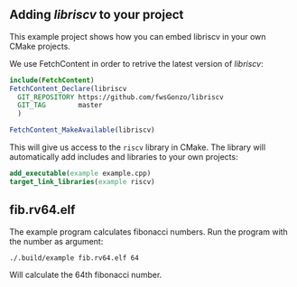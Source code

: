 ## Adding _libriscv_ to your project

This example project shows how you can embed libriscv in your own CMake projects.

We use FetchContent in order to retrive the latest version of _libriscv_:

```CMake
include(FetchContent)
FetchContent_Declare(libriscv
  GIT_REPOSITORY https://github.com/fwsGonzo/libriscv
  GIT_TAG        master
  )

FetchContent_MakeAvailable(libriscv)
```

This will give us access to the `riscv` library in CMake. The library will automatically add includes and libraries to your own projects:

```CMake
add_executable(example example.cpp)
target_link_libraries(example riscv)
```

## fib.rv64.elf

The example program calculates fibonacci numbers. Run the program with the number as argument:

```
./.build/example fib.rv64.elf 64
```
Will calculate the 64th fibonacci number.
